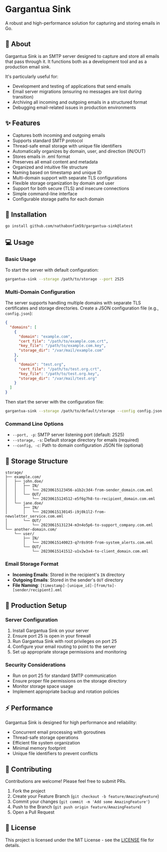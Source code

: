# Gargantua Sink

A robust and high-performance solution for capturing and storing emails in Go.

## 🎯 About

Gargantua Sink is an SMTP server designed to capture and store all emails that pass through it. It functions both as a development tool and as a production email sink.

It's particularly useful for:
- Development and testing of applications that send emails
- Email server migrations (ensuring no messages are lost during transition)
- Archiving all incoming and outgoing emails in a structured format
- Debugging email-related issues in production environments

## ✨ Features

- Captures both incoming and outgoing emails
- Supports standard SMTP protocol
- Thread-safe email storage with unique file identifiers
- Automatically organizes by domain, user, and direction (IN/OUT)
- Stores emails in .eml format
- Preserves all email content and metadata
- Organized and intuitive file structure
- Naming based on timestamp and unique ID
- Multi-domain support with separate TLS configurations
- Flexible storage organization by domain and user
- Support for both secure (TLS) and insecure connections
- Simple command-line interface
- Configurable storage paths for each domain

## 🚀 Installation

```bash
go install github.com/nathabonfim59/gargantua-sink@latest
```

## 💻 Usage

### Basic Usage

To start the server with default configuration:

```bash
gargantua-sink --storage /path/to/storage --port 2525
```

### Multi-Domain Configuration

The server supports handling multiple domains with separate TLS certificates and storage directories. Create a JSON configuration file (e.g., `config.json`):

```json
{
  "domains": [
    {
      "domain": "example.com",
      "cert_file": "/path/to/example.com.crt",
      "key_file": "/path/to/example.com.key",
      "storage_dir": "/var/mail/example.com"
    },
    {
      "domain": "test.org",
      "cert_file": "/path/to/test.org.crt",
      "key_file": "/path/to/test.org.key",
      "storage_dir": "/var/mail/test.org"
    }
  ]
}
```

Then start the server with the configuration file:

```bash
gargantua-sink --storage /path/to/default/storage --config config.json --port 2525
```

### Command Line Options

- `--port, -p`: SMTP server listening port (default: 2525)
- `--storage, -s`: Default storage directory for emails (required)
- `--config, -c`: Path to domain configuration JSON file (optional)

## 📁 Storage Structure

```
storage/
├── example.com/
│   ├── john.doe/
│   │   ├── IN/
│   │   │   └── 20230615123456-a1b2c3d4-from-sender_domain.com.eml
│   │   └── OUT/
│   │       └── 20230615124512-e5f6g7h8-to-recipient_domain.com.eml
│   └── jane.doe/
│       ├── IN/
│       │   └── 20230615130145-i9j0k1l2-from-newsletter_service.com.eml
│       └── OUT/
│           └── 20230615131234-m3n4o5p6-to-support_company.com.eml
└── another-domain.com/
    └── user/
        ├── IN/
        │   └── 20230615140023-q7r8s9t0-from-system_alerts.com.eml
        └── OUT/
            └── 20230615141512-u1v2w3x4-to-client_domain.com.eml
```

### Email Storage Format
- **Incoming Emails**: Stored in the recipient's `IN` directory
- **Outgoing Emails**: Stored in the sender's `OUT` directory
- **File Naming**: `[timestamp]-[unique_id]-[from/to]-[sender/recipient].eml`

## 🔧 Production Setup

### Server Configuration
1. Install Gargantua Sink on your server
2. Ensure port 25 is open in your firewall
3. Run Gargantua Sink with root privileges on port 25
4. Configure your email routing to point to the server
5. Set up appropriate storage permissions and monitoring

### Security Considerations
- Run on port 25 for standard SMTP communication
- Ensure proper file permissions on the storage directory
- Monitor storage space usage
- Implement appropriate backup and rotation policies

## ⚡ Performance

Gargantua Sink is designed for high performance and reliability:

- Concurrent email processing with goroutines
- Thread-safe storage operations
- Efficient file system organization
- Minimal memory footprint
- Unique file identifiers to prevent conflicts

## 🤝 Contributing

Contributions are welcome! Please feel free to submit PRs.

1. Fork the project
2. Create your Feature Branch (`git checkout -b feature/AmazingFeature`)
3. Commit your changes (`git commit -m 'Add some AmazingFeature'`)
4. Push to the Branch (`git push origin feature/AmazingFeature`)
5. Open a Pull Request

## 📝 License

This project is licensed under the MIT License - see the [LICENSE](LICENSE) file for details.
